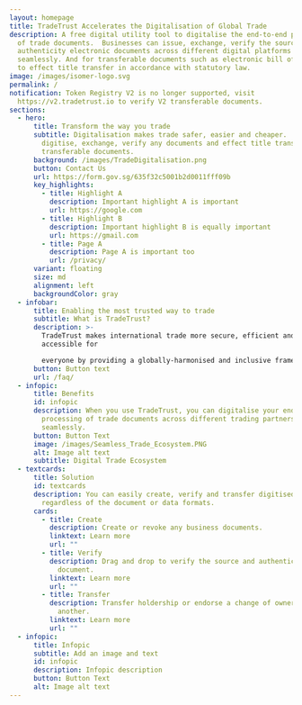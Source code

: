 ```yaml
---
layout: homepage
title: TradeTrust Accelerates the Digitalisation of Global Trade
description: A free digital utility tool to digitalise the end-to-end processing
  of trade documents.  Businesses can issue, exchange, verify the source and
  authenticity electronic documents across different digital platforms
  seamlessly. And for transferable documents such as electronic bill of lading
  to effect title transfer in accordance with statutory law.
image: /images/isomer-logo.svg
permalink: /
notification: Token Registry V2 is no longer supported, visit
  https://v2.tradetrust.io to verify V2 transferable documents.
sections:
  - hero:
      title: Transform the way you trade
      subtitle: Digitalisation makes trade safer, easier and cheaper.  You can
        digitise, exchange, verify any documents and effect title transfer for
        transferable documents.
      background: /images/TradeDigitalisation.png
      button: Contact Us
      url: https://form.gov.sg/635f32c5001b2d0011fff09b
      key_highlights:
        - title: Highlight A
          description: Important highlight A is important
          url: https://google.com
        - title: Highlight B
          description: Important highlight B is equally important
          url: https://gmail.com
        - title: Page A
          description: Page A is important too
          url: /privacy/
      variant: floating
      size: md
      alignment: left
      backgroundColor: gray
  - infobar:
      title: Enabling the most trusted way to trade
      subtitle: What is TradeTrust?
      description: >-
        TradeTrust makes international trade more secure, efficient and
        accessible for

        everyone by providing a globally-harmonised and inclusive framework.
      button: Button text
      url: /faq/
  - infopic:
      title: Benefits
      id: infopic
      description: When you use TradeTrust, you can digitalise your end-to-end
        processing of trade documents across different trading partners
        seamlessly.
      button: Button Text
      image: /images/Seamless_Trade_Ecosystem.PNG
      alt: Image alt text
      subtitle: Digital Trade Ecosystem
  - textcards:
      title: Solution
      id: textcards
      description: You can easily create, verify and transfer digitised any documents
        regardless of the document or data formats.
      cards:
        - title: Create
          description: Create or revoke any business documents.
          linktext: Learn more
          url: ""
        - title: Verify
          description: Drag and drop to verify the source and authenticity of a TT-enabled
            document.
          linktext: Learn more
          url: ""
        - title: Transfer
          description: Transfer holdership or endorse a change of ownership from party to
            another.
          linktext: Learn more
          url: ""
  - infopic:
      title: Infopic
      subtitle: Add an image and text
      id: infopic
      description: Infopic description
      button: Button Text
      alt: Image alt text
---
```

